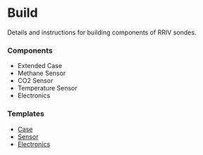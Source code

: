 # Build

Details and instructions for building components of RRIV sondes.

### Components

* Extended Case
* Methane Sensor
* CO2 Sensor
* Temperature Sensor
* Electronics

### Templates

* [Case](template_case.md)
* [Sensor](template_sensor.md)
* [Electronics](electronics_sensor.md)
